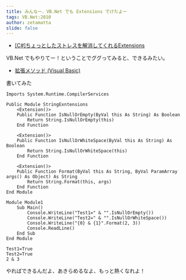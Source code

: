 ```yaml
---
title: みんなー、VB.Net でも Extensions でけたよー
tags: VB.Net:2010
author: zetamatta
slide: false
---
```

* [[C#]ちょっとしたストレスを解消してくれるExtensions](http://qiita.com/shinoyu/items/7dec4bbd0282ae6755e6)

VB.Net でもやりてー！ということでググってみると、できるみたい。

* [拡張メソッド (Visual Basic)](http://msdn.microsoft.com/ja-jp/library/bb384936(v=vs.100).aspx)

書いてみた

```vbnet
Imports System.Runtime.CompilerServices

Public Module StringExntensions
    <Extension()>
    Public Function IsNullOrEmpty(ByVal this As String) As Boolean
        Return String.IsNullOrEmpty(this)
    End Function

    <Extension()>
    Public Function IsNullOrWhiteSpace(ByVal this As String) As Boolean
        Return String.IsNullOrWhiteSpace(this)
    End Function

    <Extension()>
    Public Function Format(ByVal this As String, ByVal ParamArray args() As Object) As String
        Return String.Format(this, args)
    End Function
End Module
```

```vbnet
Module Module1
    Sub Main()
        Console.WriteLine("Test1=" & "".IsNullOrEmpty())
        Console.WriteLine("Test2=" & "".IsNullOrWhiteSpace())
        Console.WriteLine("{0} & {1}".Format(2, 3))
        Console.ReadLine()
    End Sub
End Module
```

```
Test1=True
Test2=True
2 & 3
```

やればできるんだよ、あきらめるなよ、もっと熱くなれよ！




